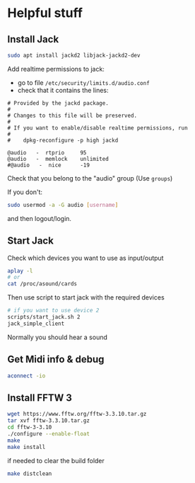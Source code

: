 # Helpful stuff

## Install Jack

```bash
sudo apt install jackd2 libjack-jackd2-dev
```

Add realtime permissions to jack:
- go to file `/etc/security/limits.d/audio.conf`
- check that it contains the lines:
```
# Provided by the jackd package.
#
# Changes to this file will be preserved.
#
# If you want to enable/disable realtime permissions, run
#
#    dpkg-reconfigure -p high jackd

@audio   -  rtprio     95
@audio   -  memlock    unlimited
#@audio   -  nice      -19
```

Check that you belong to the "audio" group (Use `groups`)

If you don't:
```bash
sudo usermod -a -G audio [username]
```
and then logout/login.

## Start Jack

Check which devices you want to use as input/output
```bash
aplay -l
# or
cat /proc/asound/cards
```

Then use script to start jack with the required devices
```bash
# if you want to use device 2
scripts/start_jack.sh 2
jack_simple_client
```

Normally you should hear a sound

## Get Midi info & debug

```bash
aconnect -io
```

## Install FFTW 3

```bash
wget https://www.fftw.org/fftw-3.3.10.tar.gz
tar xvf fftw-3.3.10.tar.gz
cd fftw-3-3.10
./configure --enable-float
make
make install
```

if needed to clear the build folder

```bash
make distclean
```

